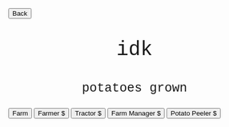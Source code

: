 <html>
<form action="https://potato2017.github.io/">
<button type="submit">Back</button>
</form>
<p class=topTitle>idk</p>
<p class=potatoes><span id=potatoes></span> potatoes grown</p>
<button type="button" onclick="farm()">Farm</button>
<button type="button" onclick="farmer()" id="farmer">Farmer $<span id=price1></span></button>
<button type="button" onclick="tractor()" id="tractor">Tractor $<span id=price2></span></button>
<button type="button" onclick="farmmanager()" id="farmmanager">Farm Manager $<span id=price3></span></button>
<button type="button" onclick="potatopeeler()" id="potatopeeler">Potato Peeler $<span id=price4></span></button>
</html>
<style>
.topTitle{
  text-align: center;
  font-family: "Courier New";
  font-size: 40px;
}
.potatoes{
  text-align: center;
  font-family: "Courier New";
  font-size: 25px;
}
</style>
<script>
var potatoes = 0;
var farmVal = 1;
var amts = [0,0,0,0];
var prices = [10,100,1000,10000];
var perFrame = [0.05,0.6,5,40];
window.setInterval(update,10);
var farm = function() {
    potatoes += farmVal;
}
var farmer = function() {
    amts[0]++;
    prices[0]*=1.2;
}
var tractor = function() {
    amts[1]++;
    prices[1]*=1.2;
}
var farmmanager = function() {
    amts[2]++;
    prices[2]*=1.2;
}
var potatopeeler = function() {
    amts[3]++;
    prices[3]*=1.2;
}
function update() {
    for(var i = 0; i < 4; i++) {
        potatoes += amts[i]*perFrame[i];
    }
    document.getElementById("potatoes").innerHTML = money;
    document.getElementById("price1").innerHTML = prices[0];
    document.getElementById("price2").innerHTML = prices[1];
    document.getElementById("price3").innerHTML = prices[2];
    document.getElementById("price4").innerHTML = prices[3];
}
</script>

